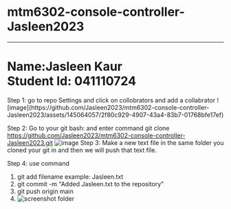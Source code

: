 # mtm6302-console-controller-Jasleen2023
<hr><h1>Name:Jasleen Kaur<br>
  Student Id: 041110724</h1>
Step 1: go to repo Settings and click on collobrators and add a collabrator
![image](https://github.com/Jasleen2023/mtm6302-console-controller-Jasleen2023/assets/145064057/2f80c929-4907-43a4-83b7-01768bfe17ef)

 Step 2: Go to your git bash: and enter command git clone https://github.com/Jasleen2023/mtm6302-console-controller-Jasleen2023.git
![image](https://github.com/Jasleen2023/mtm6302-console-controller-Jasleen2023/assets/145064057/63cecdba-d424-4fff-8634-b629b2ecbbee)
Step 3: Make a new text file in the same folder you cloned your git in and then we will push that text file.

Step 4: use command
1. git add filename example: Jasleen.txt
2. git commit -m "Added Jasleen.txt to the repository"
3. git push origin main
4.  ![screenshot folder](https://github.com/Jasleen2023/mtm6302-console-controller-Jasleen2023/assets/145064057/6aef8b91-abba-4ee2-adc4-d1f55fcf4d10)
